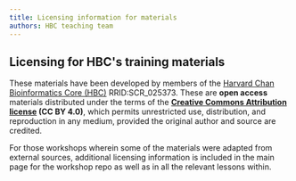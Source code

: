 ```yaml
---
title: Licensing information for materials
authors: HBC teaching team
---
```


## Licensing for HBC's training materials

These materials have been developed by members of the [Harvard Chan Bioinformatics Core (HBC)](http://bioinformatics.sph.harvard.edu/) RRID:SCR_025373. These are **open access** materials distributed under the terms of the **[Creative Commons Attribution license](https://creativecommons.org/licenses/by/4.0/) (CC BY 4.0)**, which permits unrestricted use, distribution, and reproduction in any medium, provided the original author and source are credited.

For those workshops wherein some of the materials were adapted from external sources, additional licensing information is included in the main page for the workshop repo as well as in all the relevant lessons within.
